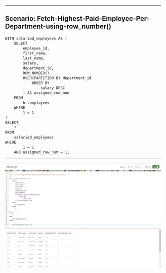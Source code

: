 --------------------------------------------------------------------------------
Scenario: Fetch-Highest-Paid-Employee-Per-Department-using-row_number()
--------------------------------------------------------------------------------
    WITH salaried_employees AS (
        SELECT
            employee_id,
            first_name,
            last_name,
            salary,
            department_id,
            ROW_NUMBER()
            OVER(PARTITION BY department_id
                ORDER BY
                    salary DESC
            ) AS assigned_row_num
        FROM
            hr.employees
        WHERE
            1 = 1
    )
    SELECT
        *
    FROM
        salaried_employees
    WHERE
            1 = 1
        AND assigned_row_num = 1;

--------------------------------------------------------------------------------

![!](../../../../Assets/Oracle/Scenario-Fetch-Highest-Paid-Employee-Per-Department-using-row_number().PNG)